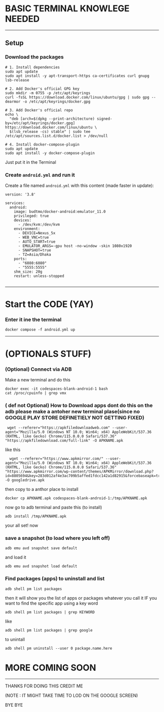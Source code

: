 # BASIC TERMINAL KNOWLEGE NEEDED
---

## Setup

### Download the packages

```
# 1. Install dependencies
sudo apt update
sudo apt install -y apt-transport-https ca-certificates curl gnupg lsb-release

# 2. Add Docker's official GPG key
sudo mkdir -m 0755 -p /etc/apt/keyrings
curl -fsSL https://download.docker.com/linux/ubuntu/gpg | sudo gpg --dearmor -o /etc/apt/keyrings/docker.gpg

# 3. Add Docker's official repo
echo \
  "deb [arch=$(dpkg --print-architecture) signed-by=/etc/apt/keyrings/docker.gpg] https://download.docker.com/linux/ubuntu \
  $(lsb_release -cs) stable" | sudo tee /etc/apt/sources.list.d/docker.list > /dev/null

# 4. Install docker-compose-plugin
sudo apt update
sudo apt install -y docker-compose-plugin
```
Just put it in the Terminal

### Create `android.yml` and run it

Create a file named `android.yml` with this content (made faster in update):

```
version: '3.8'

services:
  android:
    image: budtmo/docker-android:emulator_11.0
    privileged: true
    devices:
      - /dev/kvm:/dev/kvm
    environment:
      - DEVICE=Nexus_5x
      - WEB_VNC=true
      - AUTO_START=true
      - EMULATOR_ARGS=-gpu host -no-window -skin 1080x1920
      - SNAPSHOT=true
      - TZ=Asia/Dhaka
    ports:
      - "6080:6080"
      - "5555:5555"
    shm_size: 20g
    restart: unless-stopped


```

---
# Start the CODE (YAY)

### Enter it ine the terminal

```
docker compose -f android.yml up
```
---
#   (OPTIONALS STUFF) 
### (Optional) Connect via ADB
Make a new terminal and do this
```
docker exec -it codespaces-blank-android-1 bash
cat /proc/cpuinfo | grep vmx
```
### ( def not Optional) How to Download apps dont do this on the adb please make a antoher new terminal plase(since  no GOOGLE PLAY STORE DEFINETIELY NOT GETTING FIXED)

```
 wget --referer="https://apkfiledownloadweb.com" --user-agent="Mozilla/5.0 (Windows NT 10.0; Win64; x64) AppleWebKit/537.36 (KHTML, like Gecko) Chrome/115.0.0.0 Safari/537.36" "https://apkfiledownload.com/full-link" -O APKNAME.apk
```
like this
```
  wget --referer="https://www.apkmirror.com/" --user-agent="Mozilla/5.0 (Windows NT 10.0; Win64; x64) AppleWebKit/537.36 (KHTML, like Gecko) Chrome/115.0.0.0 Safari/537.36" "https://www.apkmirror.com/wp-content/themes/APKMirror/download.php?id=8805694&key=283d012af4e3ac709b5affed1fdcc142a1d82915&forcebaseapk=true" -O googledrive.apk
```
then copy to a anthor place to install
```
docker cp APKNAME.apk codespaces-blank-android-1:/tmp/APKNAME.apk
```
now go to adb terminal and paste this (to install)
```
adb install /tmp/APKNAME.apk
```
your all set! now
### save a snapshot (to load where you left off)
```
adb emu avd snapshot save default
```
and load it 
```
adb emu avd snapshot load default
```

### Find packages (apps) to uninstall and list
```
adb shell pm list packages
```
then it will show you the list of apps or packages whatever you call it
IF you want to find the specific app using a key word
```
adb shell pm list packages | grep KEYWORD
```
like 
```
adb shell pm list packages | grep google
```
to unintall
```
adb shell pm uninstall --user 0 package.name.here
```
# MORE COMING SOON 
---
THANKS FOR DOING THIS CREDIT ME

(NOTE : IT MIGHT TAKE TIME TO LOD ON THE GOOGLE SCREEN)

BYE BYE

